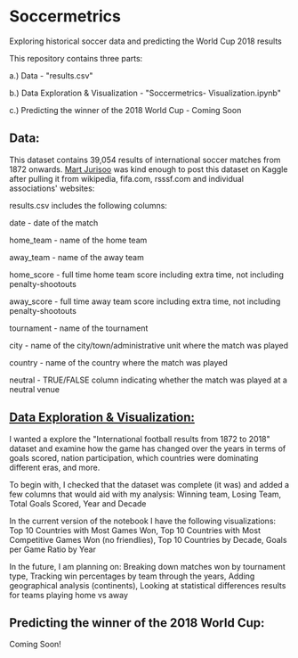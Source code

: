 # Soccermetrics
Exploring historical soccer data and predicting the World Cup 2018 results

This repository contains three parts:

a.) Data - "results.csv"

b.) Data Exploration & Visualization - "Soccermetrics- Visualization.ipynb"

c.) Predicting the winner of the 2018 World Cup - Coming Soon


## Data:
This dataset contains 39,054 results of international soccer matches from 1872 onwards. 
[Mart Jurisoo](https://www.kaggle.com/martj42/international-football-results-from-1872-to-2017) was kind enough to post this dataset on Kaggle after pulling it from wikipedia, fifa.com, rsssf.com and individual associations' websites:  

results.csv includes the following columns:

date - date of the match

home_team - name of the home team

away_team - name of the away team

home_score - full time home team score including extra time, not including penalty-shootouts

away_score - full time away team score including extra time, not including penalty-shootouts

tournament - name of the tournament

city - name of the city/town/administrative unit where the match was played

country - name of the country where the match was played

neutral - TRUE/FALSE column indicating whether the match was played at a neutral venue


## [Data Exploration & Visualization:](https://github.com/RodrigoMejias/Soccermetrics/blob/master/Soccermetrics%20-%20Visualization.ipynb)
I wanted a explore the "International football results from 1872 to 2018" dataset and examine how the game has changed over the years in terms of goals scored, nation participation, which countries were dominating different eras, and more.

To begin with, I checked that the dataset was complete (it was) and added a few columns that would aid with my analysis:
Winning team, Losing Team, Total Goals Scored, Year and Decade


In the current version of the notebook I have the following visualizations: 
Top 10 Countries with Most Games Won, 
Top 10 Countries with Most Competitive Games Won (no friendlies), 
Top 10 Countries by Decade, 
Goals per Game Ratio by Year


In the future, I am planning on:
Breaking down matches won by tournament type, 
Tracking win percentages by team through the years, 
Adding geographical analysis (continents), 
Looking at statistical differences results for teams playing home vs away


## Predicting the winner of the 2018 World Cup:
Coming Soon!
